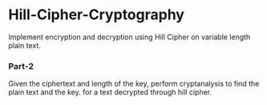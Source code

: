 # Hill-Cipher-Cryptography
Implement encryption and decryption using Hill Cipher on variable length plain text. 

### Part-2
Given the ciphertext and length of the key, perform cryptanalysis to find the plain text and the key. 
for a text decrypted through hill cipher.
